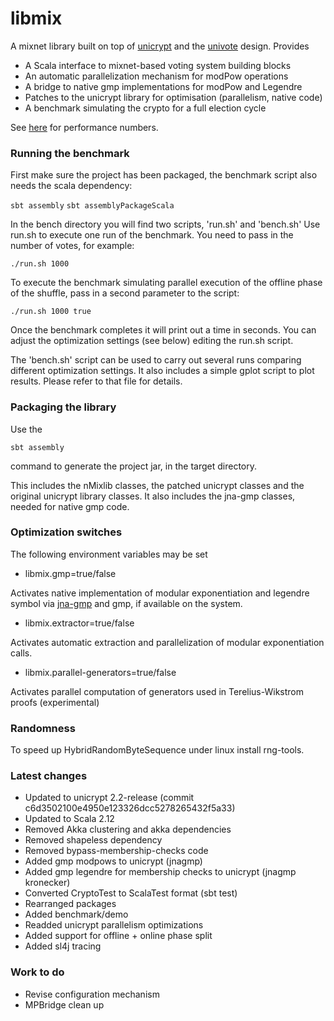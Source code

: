 # libmix

A mixnet library built on top of [unicrypt](https://github.com/bfh-evg/univote2) and the [univote](https://github.com/bfh-evg/univote2) design. Provides

* A Scala interface to mixnet-based voting system building blocks
* An automatic parallelization mechanism for modPow operations
* A bridge to native gmp implementations for modPow and Legendre
* Patches to the unicrypt library for optimisation (parallelism, native code)
* A benchmark simulating the crypto for a full election cycle

See [here](https://nvotes.com/parallelizing-a-mixnet-prototype/) for performance numbers.

### Running the benchmark

First make sure the project has been packaged, the benchmark script also needs the scala dependency:

```sbt assembly```
```sbt assemblyPackageScala```

In the bench directory you will find two scripts, 'run.sh' and 'bench.sh' Use run.sh to
execute one run of the benchmark. You need to pass in the number of votes, for example:

```./run.sh 1000```

To execute the benchmark simulating parallel execution of the offline phase of the shuffle,
pass in a second parameter to the script:

```./run.sh 1000 true```

Once the benchmark completes it will print out a time in seconds. You can adjust the optimization
settings (see below) editing the run.sh script.

The 'bench.sh' script can be used to carry out several runs comparing
different optimization settings. It also includes a simple gplot script
to plot results. Please refer to that file for details.

### Packaging the library

Use the

```sbt assembly```

command to generate the project jar, in the target directory.

This includes the nMixlib classes, the patched unicrypt classes and the original unicrypt
library classes. It also includes the jna-gmp classes, needed for native gmp code.

### Optimization switches

The following environment variables may be set

* libmix.gmp=true/false

Activates native implementation of modular exponentiation and legendre symbol via
[jna-gmp](https://github.com/square/jna-gmp) and gmp, if available on the system.

* libmix.extractor=true/false

Activates automatic extraction and parallelization of modular exponentiation calls.

* libmix.parallel-generators=true/false

Activates parallel computation of generators used in Terelius-Wikstrom proofs (experimental)

### Randomness

To speed up HybridRandomByteSequence under linux install rng-tools.

### Latest changes

* Updated to unicrypt 2.2-release (commit c6d3502100e4950e123326dcc5278265432f5a33)
* Updated to Scala 2.12
* Removed Akka clustering and akka dependencies
* Removed shapeless dependency
* Removed bypass-membership-checks code
* Added gmp modpows to unicrypt (jnagmp)
* Added gmp legendre for membership checks to unicrypt (jnagmp kronecker)
* Converted CryptoTest to ScalaTest format (sbt test)
* Rearranged packages
* Added benchmark/demo
* Readded unicrypt parallelism optimizations
* Added support for offline + online phase split
* Added sl4j tracing

### Work to do

* Revise configuration mechanism
* MPBridge clean up
